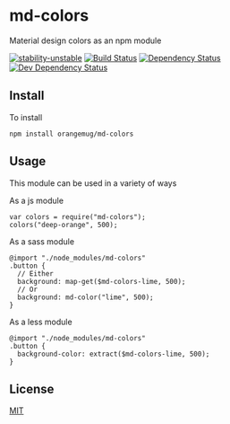 # md-colors
Material design colors as an npm module

[![stability-unstable](https://img.shields.io/badge/stability-unstable-yellow.svg)][stability]
[![Build Status](https://circleci.com/gh/orangemug/md-colors.png?style=shield)][circleci]
[![Dependency Status](https://david-dm.org/orangemug/md-colors.svg)][dm-prod]
[![Dev Dependency Status](https://david-dm.org/orangemug/md-colors/dev-status.svg)][dm-dev]

[stability]:   https://github.com/orangemug/stability-badges#unstable
[circleci]:    https://circleci.com/gh/orangemug/md-colors
[dm-prod]:     https://david-dm.org/orangemug/md-colors
[dm-dev]:      https://david-dm.org/orangemug/md-colors#info=devDependencies



## Install
To install

    npm install orangemug/md-colors



## Usage
This module can be used in a variety of ways

As a js module

    var colors = require("md-colors");
    colors("deep-orange", 500);

As a sass module

    @import "./node_modules/md-colors"
    .button {
      // Either
      background: map-get($md-colors-lime, 500);
      // Or
      background: md-color("lime", 500);
    }

As a less module

    @import "./node_modules/md-colors"
    .button {
      background-color: extract($md-colors-lime, 500);
    }


## License
[MIT](LICENSE)
